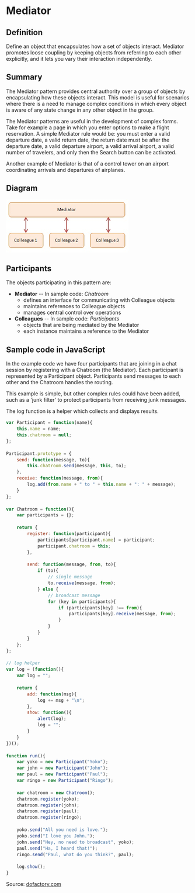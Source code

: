 Mediator
========


## Definition

Define an object that encapsulates how a set of objects interact. Mediator promotes loose coupling by keeping objects from referring to each other explicitly, and it lets you vary their interaction independently.


## Summary

The Mediator pattern provides central authority over a group of objects by encapsulating how these objects interact. This model is useful for scenarios where there is a need to manage complex conditions in which every object is aware of any state change in any other object in the group.

The Mediator patterns are useful in the development of complex forms. Take for example a page in which you enter options to make a flight reservation. A simple Mediator rule would be: you must enter a valid departure date, a valid return date, the return date must be after the departure date, a valid departure airport, a valid arrival airport, a valid number of travelers, and only then the Search button can be activated.

Another example of Mediator is that of a control tower on an airport coordinating arrivals and departures of airplanes.


## Diagram

<img src="./javascript-mediator.jpg" alt="Mediator Diagram">


## Participants

The objects participating in this pattern are:

- **Mediator** -- In sample code: _Chatroom_
    * defines an interface for communicating with Colleague objects
    * maintains references to Colleague objects
    * manages central control over operations
- **Colleagues** -- In sample code: _Participants_
    * objects that are being mediated by the Mediator
    * each instance maintains a reference to the Mediator


## Sample code in JavaScript

In the example code we have four participants that are joining in a chat session by registering with a Chatroom (the Mediator). Each participant is represented by a Participant object. Participants send messages to each other and the Chatroom handles the routing.

This example is simple, but other complex rules could have been added, such as a 'junk filter' to protect participants from receiving junk messages.

The log function is a helper which collects and displays results.


```javascript
var Participant = function(name){
    this.name = name;
    this.chatroom = null;
};

Participant.prototype = {
    send: function(message, to){
        this.chatroom.send(message, this, to);
    },
    receive: function(message, from){
        log.add(from.name + " to " + this.name + ": " + message);
    }
};

var Chatroom = function(){
    var participants = {};

    return {
        register: function(participant){
            participants[participant.name] = participant;
            participant.chatroom = this;
        },

        send: function(message, from, to){
            if (to){
                // single message
                to.receive(message, from);
            } else {
                // broadcast message
                for (key in participants){
                    if (participants[key] !== from){
                        participants[key].receive(message, from);
                    }
                }
            }
        }
    };
};

// log helper
var log = (function(){
    var log = "";

    return {
        add: function(msg){
            log += msg + "\n";
        },
        show: function(){
            alert(log);
            log = "";
        }
    }
})();

function run(){
    var yoko = new Participant("Yoko");
    var john = new Participant("John");
    var paul = new Participant("Paul");
    var ringo = new Participant("Ringo");

    var chatroom = new Chatroom();
    chatroom.register(yoko);
    chatroom.register(john);
    chatroom.register(paul);
    chatroom.register(ringo);

    yoko.send("All you need is love.");
    yoko.send("I love you John.");
    john.send("Hey, no need to broadcast", yoko);
    paul.send("Ha, I heard that!");
    ringo.send("Paul, what do you think?", paul);

    log.show();
}
```

Source: [dofactory.com](http://www.dofactory.com/javascript/mediator-design-pattern)